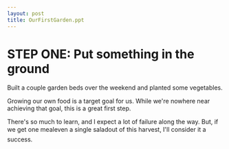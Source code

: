 ```yaml
---
layout: post
title: OurFirstGarden.ppt
---
```


# STEP ONE: Put something in the ground

Built a couple garden beds over the weekend and planted some vegetables.

Growing our own food is a target goal for us. While we're nowhere near achieving that goal, this is a great first step.

There's so much to learn, and I expect a lot of failure along the way. But, if we get one meal&#151;even a single salad&#151;out of this harvest, I'll consider it a success.
